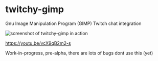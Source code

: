 # twitchy-gimp

Gnu Image Manipulation Program (GIMP) Twitch chat integration

![screenshot of twitchy-gimp in action](https://github.com/insanity54/twitchy-gimp/blob/main/example.png?raw=true)

https://youtu.be/vcX9qB2m2-s


Work-in-progress, pre-alpha, there are lots of bugs dont use this (yet)


